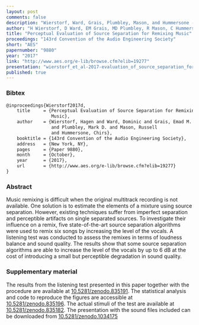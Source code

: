 ```yaml
---
layout: post
comments: false
description: "Wierstorf, Ward, Grais, Plumbley, Mason, and Hummersone - Perceptual Evaluation of Source Separation for Remixing Music"
author: "H Wierstorf, D Ward, EM Grais, MD Plumbley, R Mason, C Hummersone"
title: "Perceptual Evaluation of Source Separation for Remixing Music"
proceedings: "143rd Convention of the Audio Engineering Society"
short: "AES"
papernumber: "9880"
year: "2017"
link: "http://www.aes.org/e-lib/browse.cfm?elib=19277"
presentation: "wierstorf_et_al-2017-evaluation_of_source_separation_for_remixing-presentation.pdf"
published: true
---
```


### Bibtex

```latex
@inproceedings{Wierstorf2017d,
    title     = {Perceptual Evaluation of Source Separation for Remixing
                 Music},
    author    = {Wierstorf, Hagen and Ward, Dominic and Grais, Emad M.
                 and Plumbley, Mark D. and Mason, Russell
                 and Hummersone, Chirs},
    booktitle = {143rd Convention of the Audio Engineering Society},
    address   = {New York, NY},
    pages     = {Paper 9880},
    month     = {October},
    year      = {2017},
    url       = {http://www.aes.org/e-lib/browse.cfm?elib=19277}
}
```

### Abstract

Music remixing is difficult when the original multitrack recording is not
available. One solution is to estimate the elements of a mixture using source
separation. However, existing techniques suffer from imperfect separation and
perceptible artifacts on single separated sources. To investigate their
influence on a remix, five state-of-the-art source separation algorithms were
used to remix six songs by increasing the level of the vocals. A listening test
was conducted to assess the remixes in terms of loudness balance and sound
quality. The results show that some source separation algorithms are able to
increase the level of the vocals by up to 6 dB at the cost of introducing a
small but perceptible degradation in sound quality.

### Supplementary material

The results from the listening test presented in this paper together with the
procedure are available at
[10.5281/zenodo.835191](https://doi.org/10.5281/zenodo.835191).
The statistical analysis and code to reproduce the figures are accessible
at [10.5281/zenodo.835196](https://doi.org/10.5281/zenodo.835196).
The actual stimuli of the test are available at
[10.5281/zenodo.835182](https://doi.org/10.5281/zenodo.835182).
The presentation with the sound files included can be downloaded from
[10.5281/zenodo.1034175](https://doi.org/10.5281/zenodo.1034175)

